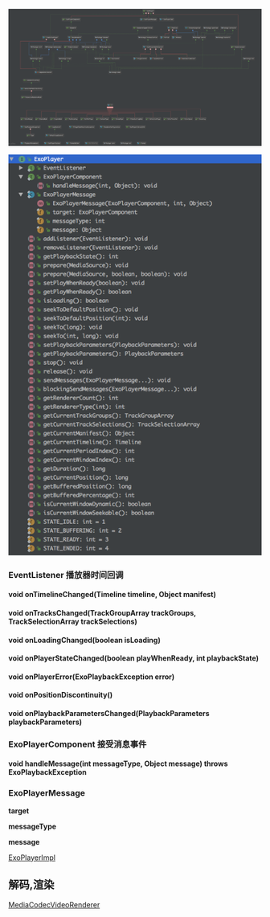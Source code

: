 ![ExoPlayer_UML](/images/ExoPlayer_UML.png)

![ExoPlayer_Class](/images/ExoPlayer.png)

### EventListener 播放器时间回调

#### void onTimelineChanged(Timeline timeline, Object manifest)

#### void onTracksChanged(TrackGroupArray trackGroups, TrackSelectionArray trackSelections)

#### void onLoadingChanged(boolean isLoading)

#### void onPlayerStateChanged(boolean playWhenReady, int playbackState)

#### void onPlayerError(ExoPlaybackException error)

#### void onPositionDiscontinuity()

#### void onPlaybackParametersChanged(PlaybackParameters playbackParameters)


### ExoPlayerComponent 接受消息事件

#### void handleMessage(int messageType, Object message) throws ExoPlaybackException


### ExoPlayerMessage

**target**

**messageType**

**message**

[ExoPlayerImpl](/ExoPlayerImpl.md/)


## 解码,渲染
[MediaCodecVideoRenderer](/video/MediaCodecVideoRenderer.md)



